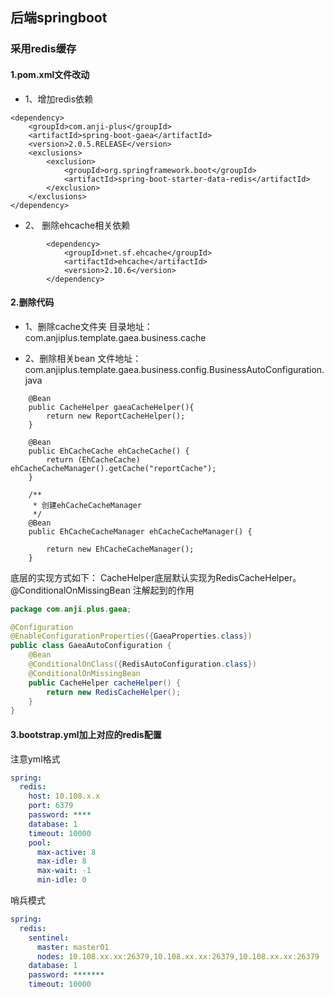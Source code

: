 ## 后端springboot

### 采用redis缓存

#### 1.pom.xml文件改动
- 1、增加redis依赖
```
<dependency>
    <groupId>com.anji-plus</groupId>
    <artifactId>spring-boot-gaea</artifactId>
    <version>2.0.5.RELEASE</version>
    <exclusions>
        <exclusion>
            <groupId>org.springframework.boot</groupId>
            <artifactId>spring-boot-starter-data-redis</artifactId>
        </exclusion>
    </exclusions>
</dependency>
```

- 2、 删除ehcache相关依赖
```
        <dependency>
            <groupId>net.sf.ehcache</groupId>
            <artifactId>ehcache</artifactId>
            <version>2.10.6</version>
        </dependency>
```


#### 2.删除代码
- 1、删除cache文件夹 
目录地址：com.anjiplus.template.gaea.business.cache

- 2、删除相关bean
文件地址：com.anjiplus.template.gaea.business.config.BusinessAutoConfiguration.java
```
    @Bean
    public CacheHelper gaeaCacheHelper(){
        return new ReportCacheHelper();
    }

    @Bean
    public EhCacheCache ehCacheCache() {
        return (EhCacheCache) ehCacheCacheManager().getCache("reportCache");
    }

    /**
     * 创建ehCacheCacheManager
     */
    @Bean
    public EhCacheCacheManager ehCacheCacheManager() {

        return new EhCacheCacheManager();
    }
```

底层的实现方式如下：
CacheHelper底层默认实现为RedisCacheHelper。
@ConditionalOnMissingBean 注解起到的作用
```java
package com.anji.plus.gaea;

@Configuration
@EnableConfigurationProperties({GaeaProperties.class})
public class GaeaAutoConfiguration {
    @Bean
    @ConditionalOnClass({RedisAutoConfiguration.class})
    @ConditionalOnMissingBean
    public CacheHelper cacheHelper() {
        return new RedisCacheHelper();
    }
}
```

#### 3.bootstrap.yml加上对应的redis配置
注意yml格式
```yaml
spring:
  redis:
    host: 10.108.x.x
    port: 6379
    password: ****
    database: 1
    timeout: 10000
    pool:
      max-active: 8
      max-idle: 8
      max-wait: -1
      min-idle: 0

```
哨兵模式
```yaml
spring:
  redis:
    sentinel:
      master: master01
      nodes: 10.108.xx.xx:26379,10.108.xx.xx:26379,10.108.xx.xx:26379
    database: 1
    password: *******
    timeout: 10000
```

